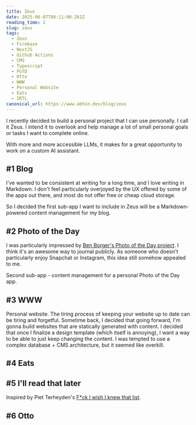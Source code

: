 ```yaml
---
title: Zeus
date: 2025-06-07T06:11:00.261Z
reading_time: 2
slug: zeus
tags:
  - Zeus
  - Firebase
  - NextJS
  - Github Actions
  - CMS
  - Typescript
  - PoTD
  - Otto
  - WWW
  - Personal Website
  - Eats
  - IRTL
canonical_url: https://www.abhin.dev/blog/zeus
---
```




I recently decided to build a personal project that I can use personally. I call it Zeus. I intend it to overlook and help manage a lot of small personal goals or tasks I want to complete online. 

With more and more accessible LLMs, it makes for a great opportunity to work on a custom AI assistant. 

## #1 Blog

I've wanted to be consistent at writing for a long time, and I love writing in Markdown. I don't feel particularly overjoyed by the UX offered by some of the apps out there, and most do not offer free or cheap cloud storage. 

So I decided the first sub-app I want to include in Zeus will be a Markdown-powered content management for my blog. 

## #2 Photo of the Day

I was particularly impressed by [Ben Borger's Photo of the Day project](https://photos.ben.page/?ref=https://www.abhin.dev/blog/zeus). I think it's an awesome way to journal publicly. As someone who doesn't particularly enjoy Snapchat or Instagram, this idea still somehow appealed to me. 

Second sub-app - content management for a personal Photo of the Day app.

## #3 WWW

Personal website. The tiring process of keeping your website up to date can be tiring and forgetful. Sometime back, I decided that going forward, I'm gonna build websites that are statically generated with content. I decided that once I finalize a design template (which itself is annoying), I want a way to be able to just keep changing the content. I was tempted to use a complex database + CMS architecture, but it seemed like overkill.

## #4 Eats

## #5 I'll read that later

Inspired by Piet Terheyden's [F*ck I wish I knew that list](https://fuckiwishiknewth.at/). 

## #6 Otto
